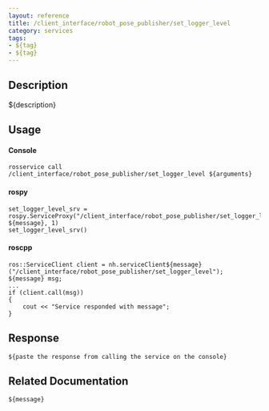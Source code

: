 ```yaml
---
layout: reference
title: /client_interface/robot_pose_publisher/set_logger_level
category: services
tags: 
- ${tag} 
- ${tag}
---
```


## Description
${description}

## Usage
#### Console
```
rosservice call /client_interface/robot_pose_publisher/set_logger_level ${arguments}
```

#### rospy
```
set_logger_level_srv = rospy.ServiceProxy("/client_interface/robot_pose_publisher/set_logger_level", ${message}, 1)
set_logger_level_srv()
```

#### roscpp
```
ros::ServiceClient client = nh.serviceClient${message}("/client_interface/robot_pose_publisher/set_logger_level");
${message} msg;
...
if (client.call(msg))
{
    cout << "Service responded with message";
}
```

## Response
```
${paste the response from calling the service on the console}
```

## Related Documentation
``${message}``